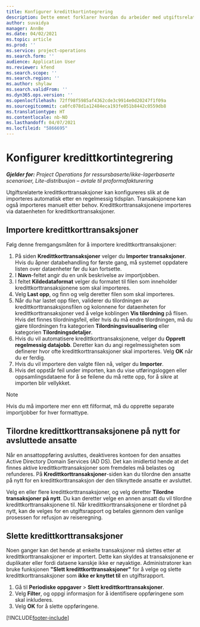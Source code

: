 ```yaml
---
title: Konfigurer kredittkortintegrering
description: Dette emnet forklarer hvordan du arbeider med utgiftsrelaterte kredittkorttransaksjoner.
author: suvaidya
manager: AnnBe
ms.date: 04/02/2021
ms.topic: article
ms.prod: ''
ms.service: project-operations
ms.search.form: ''
audience: Application User
ms.reviewer: kfend
ms.search.scope: ''
ms.search.region: ''
ms.author: shylaw
ms.search.validFrom: ''
ms.dyn365.ops.version: ''
ms.openlocfilehash: 72ff98f5985af4362cde3c9914e0d20247f1f09a
ms.sourcegitcommit: ca0fc078d1a12484eca193fe051b8442c0559db8
ms.translationtype: HT
ms.contentlocale: nb-NO
ms.lasthandoff: 04/07/2021
ms.locfileid: "5866695"
---
```

# <a name="set-up-credit-card-integration"></a>Konfigurer kredittkortintegrering

_**Gjelder for:** Project Operations for ressursbaserte/ikke-lagerbaserte scenarioer, Lite-distribusjon – avtale til proformafakturering_

Utgiftsrelaterte kredittkorttransaksjoner kan konfigureres slik at de importeres automatisk etter en regelmessig tidsplan. Transaksjonene kan også importeres manuelt etter behov. Kredittkorttransaksjonene importeres via dataenheten for kredittkorttransaksjoner.

## <a name="import-credit-card-transactions"></a>Importere kredittkorttransaksjoner

Følg denne fremgangsmåten for å importere kredittkorttransaksjoner:

1. På siden **Kredittkorttransaksjoner** velger du **Importer transaksjoner**. Hvis du åpner databehandling for første gang, må systemet oppdatere listen over dataenheter før du kan fortsette.
2. I **Navn**-feltet angir du en unik beskrivelse av importjobben.
3. I feltet **Kildedataformat** velger du formatet til filen som inneholder kredittkorttransaksjonene som skal importeres.
4. Velg **Last opp**, og finn og velg deretter filen som skal importeres.
5. Når du har lastet opp filen, validerer du tilordningen av kredittkorttransaksjonsfilen og kolonnene for dataenheten for kredittkorttransaksjoner ved å velge koblingen **Vis tilordning** på flisen. Hvis det finnes tilordningsfeil, eller hvis du må endre tilordningen, må du gjøre tilordningen fra kategorien **Tilordningsvisualisering** eller kategorien **Tilordningsdetaljer**.
6. Hvis du vil automatisere kredittkorttransaksjonene, velger du **Opprett regelmessig datajobb**. Deretter kan du angi regelmessigheten som definerer hvor ofte kredittkorttransaksjoner skal importeres. Velg **OK** når du er ferdig.
7. Hvis du vil importere den valgte filen nå, velger du **Importer**.
8. Hvis det oppstår feil under importen, kan du vise utføringsloggen eller oppsamlingsdataene for å se feilene du må rette opp, for å sikre at importen blir vellykket.

> [!NOTE]
> Hvis du må importere mer enn ett filformat, må du opprette separate importjobber for hver formattype.

## <a name="reassign-the-credit-card-transactions-for-terminated-employees"></a>Tilordne kredittkorttransaksjonene på nytt for avsluttede ansatte

Når en ansattoppføring avsluttes, deaktiveres kontoen for den ansattes Active Directory Domain Services (AD DS). Det kan imidlertid hende at det finnes aktive kredittkorttransaksjoner som fremdeles må belastes og refunderes. På **Kredittkorttransaksjoner**-siden kan du tilordne den ansatte på nytt for en kredittkorttransaksjon der den tilknyttede ansatte er avsluttet.

Velg en eller flere kredittkorttransaksjoner, og velg deretter **Tilordne transaksjoner på nytt**. Du kan deretter velge en annen ansatt du vil tilordne kredittkorttransaksjonene til. Når kredittkorttransaksjonene er tilordnet på nytt, kan de velges for en utgiftsrapport og betales gjennom den vanlige prosessen for refusjon av reiseregning.

## <a name="delete-credit-card-transactions"></a>Slette kredittkorttransaksjoner 

Noen ganger kan det hende at enkelte transaksjoner må slettes etter at kredittkorttransaksjoner er importert. Dette kan skyldes at transaksjonene er duplikater eller fordi dataene kanskje ikke er nøyaktige. Administratorer kan bruke funksjonen **"Slett kredittkorttransaksjoner"** for å velge og slette kredittkorttransaksjoner som **ikke er knyttet til** en utgiftsrapport. 

1. Gå til **Periodiske oppgaver** > **Slett kredittkorttransaksjoner**.
2. Velg **Filter**, og oppgi informasjon for å identifisere oppføringene som skal inkluderes.
3. Velg **OK** for å slette oppføringene. 

[!INCLUDE[footer-include](../includes/footer-banner.md)]
